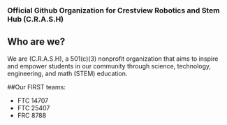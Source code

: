 ### Official Github Organization for Crestview Robotics and Stem Hub (C.R.A.S.H)

## Who are we?

We are (C.R.A.S.H), a 501(c)(3) nonprofit organization that aims to inspire and empower students in our
community through science, technology, engineering, and math (STEM) education. 

##Our FIRST teams:
- FTC 14707
- FTC 25407
- FRC 8788

<!--

**Here are some ideas to get you started:**

🙋‍♀️ A short introduction - what is your organization all about?
🌈 Contribution guidelines - how can the community get involved?
👩‍💻 Useful resources - where can the community find your docs? Is there anything else the community should know?
🍿 Fun facts - what does your team eat for breakfast?
🧙 Remember, you can do mighty things with the power of [Markdown](https://docs.github.com/github/writing-on-github/getting-started-with-writing-and-formatting-on-github/basic-writing-and-formatting-syntax)
-->
